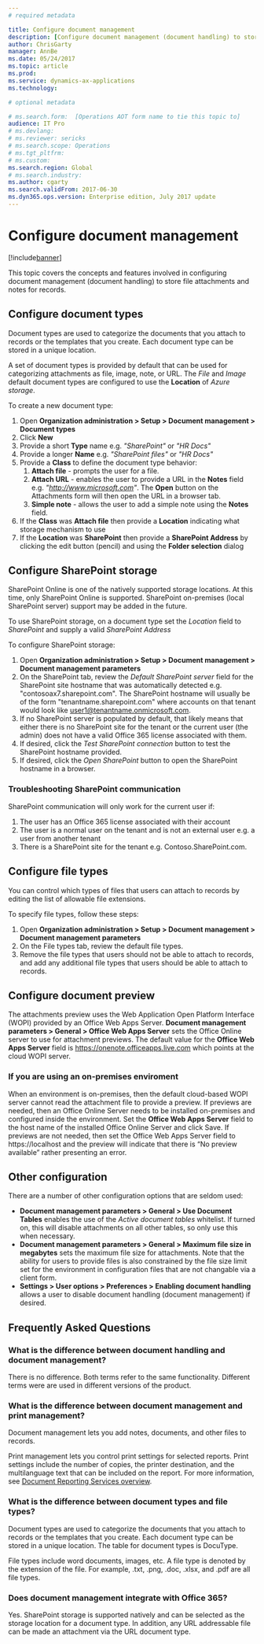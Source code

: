 ```yaml
---
# required metadata

title: Configure document management
description: [Configure document management (document handling) to store file attachments and notes for records]
author: ChrisGarty
manager: AnnBe
ms.date: 05/24/2017
ms.topic: article
ms.prod: 
ms.service: dynamics-ax-applications
ms.technology: 

# optional metadata

# ms.search.form:  [Operations AOT form name to tie this topic to]
audience: IT Pro
# ms.devlang: 
# ms.reviewer: sericks
# ms.search.scope: Operations
# ms.tgt_pltfrm: 
# ms.custom: 
ms.search.region: Global
# ms.search.industry: 
ms.author: cgarty
ms.search.validFrom: 2017-06-30 
ms.dyn365.ops.version: Enterprise edition, July 2017 update 
---
```


# Configure document management

[!include[banner](../includes/banner.md)]

This topic covers the concepts and features involved in configuring document management (document handling) to store file attachments and notes for records.

## Configure document types
Document types are used to categorize the documents that you attach to records or the templates that you create. Each document type can be stored in a unique location.

A set of document types is provided by default that can be used for categorizing attachments as file, image, note, or URL. The *File* and *Image* default document types are configured to use the **Location** of *Azure storage*.

To create a new document type:
1. Open **Organization administration > Setup > Document management > Document types**
2. Click **New**
3. Provide a short **Type** name e.g. *"SharePoint"* or *"HR Docs"*
4. Provide a longer **Name** e.g. *"SharePoint files"* or *"HR Docs"*
5. Provide a **Class** to define the document type behavior:
    1. **Attach file** - prompts the user for a file.
    2. **Attach URL** - enables the user to provide a URL in the **Notes** field e.g. *"http://www.microsoft.com"*. The **Open** button on the Attachments form will then open the URL in a browser tab.
    3. **Simple note** - allows the user to add a simple note using the **Notes** field.
6. If the **Class** was **Attach file** then provide a **Location** indicating what storage mechanism to use
7. If the **Location** was **SharePoint** then provide a **SharePoint Address** by clicking the edit button (pencil) and using the **Folder selection** dialog

## Configure SharePoint storage

SharePoint Online is one of the natively supported storage locations. At this time, only SharePoint Online is supported. SharePoint on-premises (local SharePoint server) support may be added in the future. 

To use SharePoint storage, on a document type set the *Location* field to *SharePoint* and supply a valid *SharePoint Address*

To configure SharePoint storage:
1. Open **Organization administration > Setup > Document management > Document management parameters**
2. On the SharePoint tab, review the *Default SharePoint server* field for the SharePoint site hostname that was automatically detected e.g. "contosoax7.sharepoint.com". The SharePoint hostname will usually be of the form "tenantname.sharepoint.com" where accounts on that tenant would look like user1@tenantname.onmicrosoft.com.
3. If no SharePoint server is populated by default, that likely means that either there is no SharePoint site for the tenant or the current user (the admin) does not have a valid Office 365 license associated with them.
4. If desired, click the *Test SharePoint connection* button to test the SharePoint hostname provided.
5. If desired, click the *Open SharePoint* button to open the SharePoint hostname in a browser.

### Troubleshooting SharePoint communication
SharePoint communication will only work for the current user if:
1. The user has an Office 365 license associated with their account
2. The user is a normal user on the tenant and is not an external user e.g. a user from another tenant
3. There is a SharePoint site for the tenant e.g. Contoso.SharePoint.com.

## Configure file types

You can control which types of files that users can attach to records by editing the list of allowable file extensions.

To specify file types, follow these steps:
1. Open **Organization administration > Setup > Document management > Document management parameters**
2. On the File types tab, review the default file types. 
3. Remove the file types that users should not be able to attach to records, and add any additional file types that users should be able to attach to records.

## Configure document preview
The attachments preview uses the Web Application Open Platform Interface (WOPI) provided by an Office Web Apps Server. **Document management parameters > General > Office Web Apps Server** sets the Office Online server to use for attachment previews. The default value for the **Office Web Apps Server** field is https://onenote.officeapps.live.com which points at the cloud WOPI server.

### If you are using an on-premises enviroment
When an environment is on-premises, then the default cloud-based WOPI server cannot read the attachment file to provide a preview. If previews are needed, then an Office Online Server needs to be installed on-premises and configured inside the environment. Set the **Office Web Apps Server** field to the host name of the installed Office Online Server and click Save. If previews are not needed, then set the Office Web Apps Server field to https://localhost and the preview will indicate that there is “No preview available” rather presenting an error.

## Other configuration

There are a number of other configuration options that are seldom used:
- **Document management parameters > General > Use Document Tables** enables the use of the *Active document tables* whitelist. If turned on, this will disable attachments on all other tables, so only use this when necessary.
- **Document management parameters > General > Maximum file size in megabytes** sets the maximum file size for attachments. Note that the ability for users to provide files is also constrained by the file size limit set for the environment in configuration files that are not changable via a client form.
- **Settings > User options > Preferences > Enabling document handling** allows a user to disable document handling (document management) if desired.

## Frequently Asked Questions

### What is the difference between document handling and document management?

There is no difference. Both terms refer to the same functionality. Different terms were are used in different versions of the product.

### What is the difference between document management and print management?

Document management lets you add notes, documents, and other files to records.

Print management lets you control print settings for selected reports. Print settings include the number of copies, the printer destination, and the multilanguage text that can be included on the report. For more information, see [Document Reporting Services overview](https://docs.microsoft.com/en-us/dynamics365/operations/dev-itpro/analytics/document-reporting-services).

### What is the difference between document types and file types?

Document types are used to categorize the documents that you attach to records or the templates that you create. Each document type can be stored in a unique location. The table for document types is DocuType. 

File types include word documents, images, etc. A file type is denoted by the extension of the file. For example, .txt, .png, .doc, .xlsx, and .pdf are all file types.

### Does document management integrate with Office 365?

Yes. SharePoint storage is supported natively and can be selected as the storage location for a document type. In addition, any URL addressable file can be made an attachment via the URL document type.

